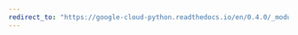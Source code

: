 ```yaml
---
redirect_to: "https://google-cloud-python.readthedocs.io/en/0.4.0/_modules/gcloud/datastore/connection.html"
---
```


